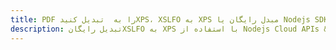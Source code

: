 ---title: PDF را به  تبدیل کنیدXPS، XSLFO به XPS مبدل رایگان یا Nodejs SDKdescription: تبدیل رایگانXSLFO به XPS با استفاده از Nodejs Cloud APIs & SDK همچنین اسناد PDF را در Cloud ایجاد، ویرایش و رندر کنید.---